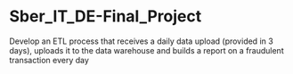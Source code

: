 # Sber_IT_DE-Final_Project
Develop an ETL process that receives a daily data upload (provided in 3 days), uploads it to the data warehouse and builds a report on a fraudulent transaction every day
